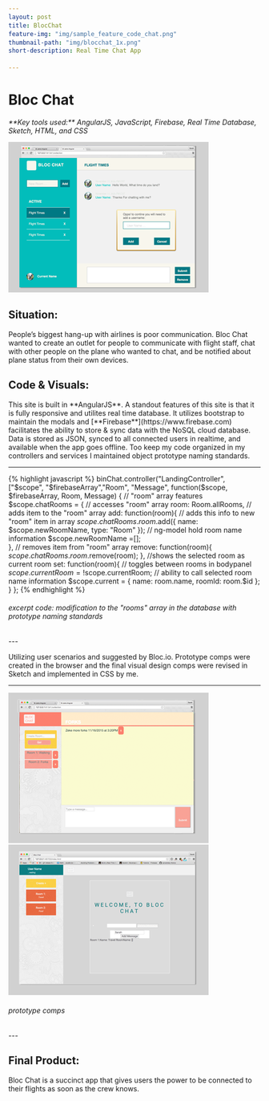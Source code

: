 ```yaml
---
layout: post
title: BlocChat
feature-img: "img/sample_feature_code_chat.png"
thumbnail-path: "img/blocchat_1x.png"
short-description: Real Time Chat App

---
```


<h1>Bloc Chat</h1> 
<em>**Key tools used:** AngularJS, JavaScript, Firebase, Real Time Database, Sketch, HTML, and CSS</em>

![logo](../img/blocchat_1x.png)

<h2>Situation:</h2>
People’s biggest hang-up with airlines is poor communication. Bloc Chat wanted to create an outlet for people to communicate with flight staff, chat with other people on the plane who wanted to chat, and be notified about plane status from their own devices.

<h2>Code & Visuals: <a href="http://github.com/srhbinion/bloc-chat" style="font-size:.65em"><i class="fa fa-fw fa-github"></i></a></h2>
This site is built in **AngularJS**. A standout features of this site is that it is fully responsive and utilites real time database. It utilizes bootstrap to maintain the modals and [**Firebase**](https://www.firebase.com) facilitates the ability to store & sync data with the NoSQL cloud database. Data is stored as JSON, synced to all connected users in realtime, and available when the app goes offline. Too keep my code organized in my controllers and services I maintained object prototype naming standards. 

---
{% highlight javascript %}
binChat.controller("LandingController", ["$scope", "$firebaseArray","Room", "Message", function($scope, $firebaseArray, Room, Message) {
    // "room" array features
    $scope.chatRooms = {
        // accesses "room" array
        room: Room.allRooms,
        // adds item to the "room" array
        add: function(room){
            // adds this info to new "room" item in array
            $scope.chatRooms.room.$add({
                name: $scope.newRoomName,
                type: "Room"
            });
            // ng-model hold room name information
            $scope.newRoomName =[];  
        },
        // removes item from "room" array
        remove: function(room){
            $scope.chatRooms.room.$remove(room); 
        },
        //shows the selected room as current room
        set: function(room){
            // toggles between rooms in bodypanel
            $scope.currentRoom = !$scope.currentRoom;
            // ability to call selected room name information
            $scope.current = {
                name: room.name,
                roomId: room.$id
        };
    }
};
{% endhighlight %}
<h6><i>excerpt code: modification to the "rooms" array in the database with prototype naming standards</i></h6>
---

Utilizing user scenarios and suggested by Bloc.io. Prototype comps were created in the browser and the final visual design comps were revised in Sketch and implemented in CSS by me.

---
![logo](../img/blocchatC_1x.png)
![logo](../img/blocchatB_1x.png)
<h6><i>prototype comps</i></h6>
---

<h2>Final Product:</h2>
Bloc Chat is a succinct app that gives users the power to be connected to their flights as soon as the crew knows.